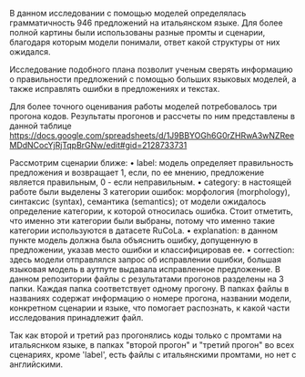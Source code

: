 В данном исследовании с помощью моделей определялась грамматичность 946 предложений на итальянском языке. Для более полной картины были использованы разные промты и сценарии, благодаря которым модели понимали, ответ какой структуры от них ожидался.

Исследование подобного плана позволит ученым сверять информацию о правильности предложений с помощью больших языковых моделей, а также исправлять ошибки в предложениях и текстах.

Для более точного оценивания работы моделей потребовалось три прогона кодов. Результаты прогонов и рассчеты по ним представлены в данной таблице https://docs.google.com/spreadsheets/d/1J9BBYOGh6G0rZHRwA3wNZReeMDdNCocYjRjTqpBrGNw/edit#gid=2128733731

Рассмотрим сценарии ближе:
•	label: модель определяет правильность предложения и возвращает 1, если, по ее мнению, предложение является правильным, 0 - если неправильным.
•	category: в настоящей работе были выделены 3 категории ошибок: морфология (morphology), синтаксис (syntax), семантика (semantics); от модели ожидалось определение категории, к которой относилась ошибка. Стоит отметить, что именно эти категории были выбраны, потому что именно такие категории используются в датасете RuCoLa.
•	explanation: в данном пункте модель должна была объяснить ошибку, допущенную в предложении, указав место ошибки и классифицировав ее.
•	correction: здесь модели отправлялся запрос об исправлении ошибки, большая языковая модель в аутпуте выдавала исправленное предложение.
В данном репозитории файлы с результатами прогонов разделены на 3 папки. Каждая папка соответствует одному прогону.
В папках файлы в названиях содержат информацию о номере прогона, названии модели, конкретном сценарии и языке, что помогает распознать, к какой части исследования принадлежит файл.

Так как второй и третий раз прогонялись коды только с промтами на итальяснком языке, в папках "второй прогон" и "третий прогон" во всех сценариях, кроме 'label', есть файлы с итальянскими промтами, но нет с английскими.
